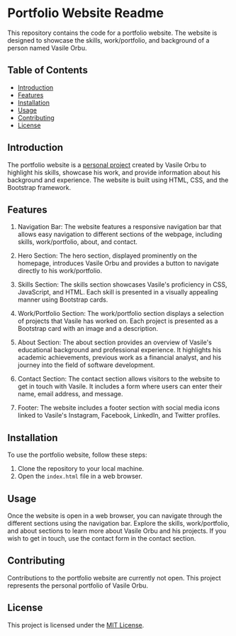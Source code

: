 # Portfolio Website Readme

This repository contains the code for a portfolio website. The website is designed to showcase the skills, work/portfolio, and background of a person named Vasile Orbu.

## Table of Contents

- [Introduction](#introduction)
- [Features](#features)
- [Installation](#installation)
- [Usage](#usage)
- [Contributing](#contributing)
- [License](#license)

## Introduction

The portfolio website is a [personal project](https://heisen101.github.io/Bootstrap-Portfolio/) created by Vasile Orbu to highlight his skills, showcase his work, and provide information about his background and experience. The website is built using HTML, CSS, and the Bootstrap framework.

## Features

1. Navigation Bar: The website features a responsive navigation bar that allows easy navigation to different sections of the webpage, including skills, work/portfolio, about, and contact.

2. Hero Section: The hero section, displayed prominently on the homepage, introduces Vasile Orbu and provides a button to navigate directly to his work/portfolio.

3. Skills Section: The skills section showcases Vasile's proficiency in CSS, JavaScript, and HTML. Each skill is presented in a visually appealing manner using Bootstrap cards.

4. Work/Portfolio Section: The work/portfolio section displays a selection of projects that Vasile has worked on. Each project is presented as a Bootstrap card with an image and a description.

5. About Section: The about section provides an overview of Vasile's educational background and professional experience. It highlights his academic achievements, previous work as a financial analyst, and his journey into the field of software development.

6. Contact Section: The contact section allows visitors to the website to get in touch with Vasile. It includes a form where users can enter their name, email address, and message.

7. Footer: The website includes a footer section with social media icons linked to Vasile's Instagram, Facebook, LinkedIn, and Twitter profiles.

## Installation

To use the portfolio website, follow these steps:

1. Clone the repository to your local machine.
2. Open the `index.html` file in a web browser.

## Usage

Once the website is open in a web browser, you can navigate through the different sections using the navigation bar. Explore the skills, work/portfolio, and about sections to learn more about Vasile Orbu and his projects. If you wish to get in touch, use the contact form in the contact section.

## Contributing

Contributions to the portfolio website are currently not open. This project represents the personal portfolio of Vasile Orbu.

## License

This project is licensed under the [MIT License](LICENSE).